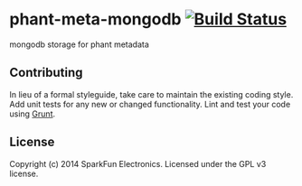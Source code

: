 # phant-meta-mongodb [![Build Status](https://secure.travis-ci.org/sparkfun/phant-meta-mongodb.png?branch=master)](http://travis-ci.org/sparkfun/phant-meta-mongodb)

mongodb storage for phant metadata

## Contributing
In lieu of a formal styleguide, take care to maintain the existing coding style. Add unit tests for any new or changed functionality. Lint and test your code using [Grunt](http://gruntjs.com/).

## License
Copyright (c) 2014 SparkFun Electronics. Licensed under the GPL v3 license.
